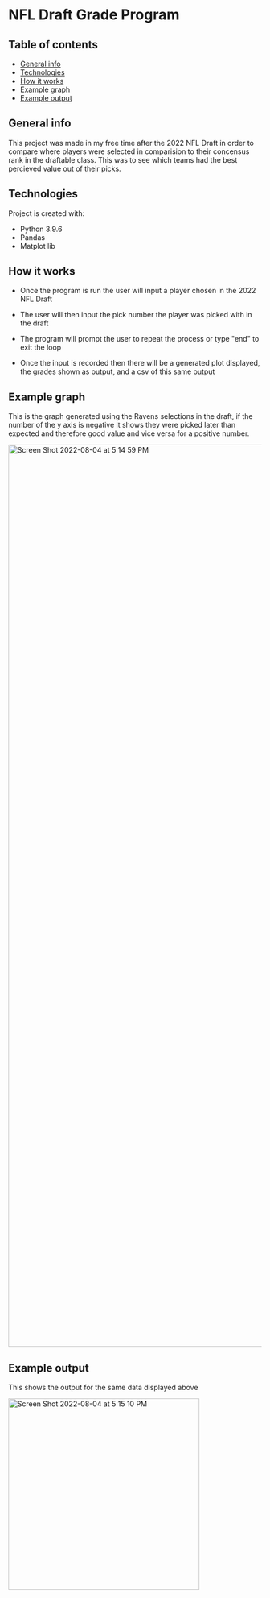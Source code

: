 # NFL Draft Grade Program

## Table of contents
* [General info](#general-info)
* [Technologies](#technologies)
* [How it works](how-it-works)
* [Example graph](#example-graph)
* [Example output](example-output)

## General info
This project was made in my free time after the 2022 NFL Draft in order to compare where players were selected in comparision to their concensus rank in the draftable class. This was to see which teams had the best percieved value out of their picks.
	
## Technologies
Project is created with:
* Python 3.9.6
* Pandas
* Matplot lib
	
## How it works
* Once the program is run the user will input a player chosen in the 2022 NFL Draft 

* The user will then input the pick number the player was picked with in the draft
* The program will prompt the user to repeat the process or type "end" to exit the loop
* Once the input is recorded then there will be a generated plot displayed, the grades shown as output, and a csv of this same output

## Example graph
This is the graph generated using the Ravens selections in the draft, if the number of the y axis is negative it shows they were picked later than expected and therefore good value and vice versa for a positive number.

<img width="1792" alt="Screen Shot 2022-08-04 at 5 14 59 PM" src="https://user-images.githubusercontent.com/78738370/182954173-85a39abe-b31f-43e4-9224-af66dd94a99c.png">

## Example output
This shows the output for the same data displayed above 

<img width="380" alt="Screen Shot 2022-08-04 at 5 15 10 PM" src="https://user-images.githubusercontent.com/78738370/182954298-a1f154c8-c137-4c2a-8551-2036650e3617.png">
